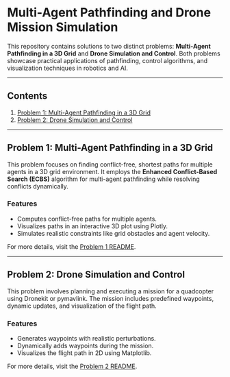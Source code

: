 # Multi-Agent Pathfinding and Drone Mission Simulation

This repository contains solutions to two distinct problems: **Multi-Agent Pathfinding in a 3D Grid** and **Drone Simulation and Control**. Both problems showcase practical applications of pathfinding, control algorithms, and visualization techniques in robotics and AI.

---

## Contents

1. [Problem 1: Multi-Agent Pathfinding in a 3D Grid](#problem-1-multi-agent-pathfinding-in-a-3d-grid)
2. [Problem 2: Drone Simulation and Control](#problem-2-drone-simulation-and-control)

---

## Problem 1: Multi-Agent Pathfinding in a 3D Grid

This problem focuses on finding conflict-free, shortest paths for multiple agents in a 3D grid environment. It employs the **Enhanced Conflict-Based Search (ECBS)** algorithm for multi-agent pathfinding while resolving conflicts dynamically.

### Features
- Computes conflict-free paths for multiple agents.
- Visualizes paths in an interactive 3D plot using Plotly.
- Simulates realistic constraints like grid obstacles and agent velocity.

For more details, visit the [Problem 1 README](Question-1/README.md).

---

## Problem 2: Drone Simulation and Control

This problem involves planning and executing a mission for a quadcopter using Dronekit or pymavlink. The mission includes predefined waypoints, dynamic updates, and visualization of the flight path.

### Features
- Generates waypoints with realistic perturbations.
- Dynamically adds waypoints during the mission.
- Visualizes the flight path in 2D using Matplotlib.

For more details, visit the [Problem 2 README](Question-2/README.md).

